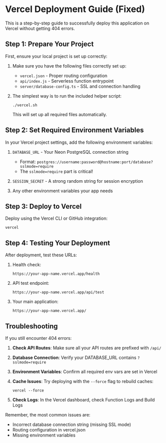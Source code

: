 # Vercel Deployment Guide (Fixed)

This is a step-by-step guide to successfully deploy this application on Vercel without getting 404 errors.

## Step 1: Prepare Your Project

First, ensure your local project is set up correctly:

1. Make sure you have the following files correctly set up:
   - `vercel.json` - Proper routing configuration
   - `api/index.js` - Serverless function entrypoint
   - `server/database-config.ts` - SSL and connection handling

2. The simplest way is to run the included helper script:
   ```
   ./vercel.sh
   ```
   This will set up all required files automatically.

## Step 2: Set Required Environment Variables

In your Vercel project settings, add the following environment variables:

1. `DATABASE_URL` - Your Neon PostgreSQL connection string
   - Format: `postgres://username:password@hostname:port/database?sslmode=require`
   - The `sslmode=require` part is critical!

2. `SESSION_SECRET` - A strong random string for session encryption

3. Any other environment variables your app needs

## Step 3: Deploy to Vercel

Deploy using the Vercel CLI or GitHub integration:

```
vercel
```

## Step 4: Testing Your Deployment

After deployment, test these URLs:

1. Health check:
   ```
   https://your-app-name.vercel.app/health
   ```

2. API test endpoint:
   ```
   https://your-app-name.vercel.app/api/test
   ```

3. Your main application:
   ```
   https://your-app-name.vercel.app/
   ```

## Troubleshooting

If you still encounter 404 errors:

1. **Check API Routes**: Make sure all your API routes are prefixed with `/api/`

2. **Database Connection**: Verify your DATABASE_URL contains `?sslmode=require`

3. **Environment Variables**: Confirm all required env vars are set in Vercel

4. **Cache Issues**: Try deploying with the `--force` flag to rebuild caches:
   ```
   vercel --force
   ```

5. **Check Logs**: In the Vercel dashboard, check Function Logs and Build Logs

Remember, the most common issues are:
- Incorrect database connection string (missing SSL mode)
- Routing configuration in vercel.json
- Missing environment variables
